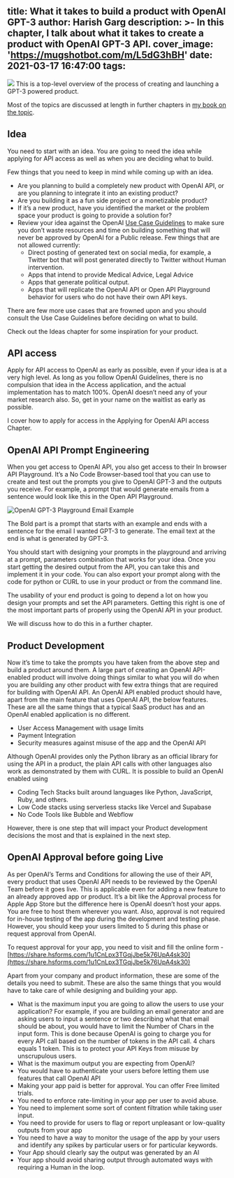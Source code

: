 title: What it takes to build a product with OpenAI GPT-3
author: Harish Garg
description: >-
  In this chapter, I talk about what it takes to create a product with OpenAI
  GPT-3 API.
cover_image: 'https://mugshotbot.com/m/L5dG3hBH'
date: 2021-03-17 16:47:00
tags:
---
![](/images/what-it-takes-gpt-3-app.jpeg)
This is a top-level overview of the process of creating and launching a GPT-3 powered product.

Most of the topics are discussed at length in further chapters in [my book on the topic](https://harishgarg.com/gpt-3/).


## Idea

You need to start with an idea. You are going to need the idea while applying for API access as well as when you are deciding what to build. 

Few things that you need to keep in mind while coming up with an idea. 


*   Are you planning to build a completely new product with OpenAI API, or are you planning to integrate it into an existing product? 
*   Are you building it as a fun side project or a monetizable product? 
*   If it’s a new product, have you identified the market or the problem space your product is going to provide a solution for?
*   Review your idea against the OpenAI [Use Case Guidelines](https://beta.openai.com/docs/use-case-guidelines) to make sure you don’t waste resources and time on building something that will never be approved by OpenAI for a Public release. Few things that are not allowed currently:
    *   Direct posting of generated text on social media, for example, a Twitter bot that will post generated directly to Twitter without Human intervention.
    *   Apps that intend to provide Medical Advice, Legal Advice
    *   Apps that generate political output.
    *   Apps that will replicate the OpenAI API or Open API Playground behavior for users who do not have their own API keys.

There are few more use cases that are frowned upon and you should consult the Use Case Guidelines before deciding on what to build.

Check out the Ideas chapter for some inspiration for your product.


## API access

Apply for API access to OpenAI as early as possible, even if your idea is at a very high level. As long as you follow OpenAI Guidelines, there is no compulsion that idea in the Access application, and the actual implementation has to match 100%. OpenAI doesn’t need any of your market research also. So, get in your name on the waitlist as early as possible.

I cover how to apply for access in the Applying for OpenAI API access Chapter.


## OpenAI API Prompt Engineering

When you get access to OpenAI API, you also get access to their In browser API Playground. It’s a No Code Browser-based tool that you can use to create and test out the prompts you give to OpenAI GPT-3 and the outputs you receive. For example, a prompt that would generate emails from a sentence would look like this in the Open API Playground.

![OpenAI GPT-3 Playground Email Example](/images/openai-gpt-3-email-example.png "GPT-3 Email generation")


The Bold part is a prompt that starts with an example and ends with a sentence for the email I wanted GPT-3 to generate. The email text at the end is what is generated by GPT-3.

You should start with designing your prompts in the playground and arriving at a prompt, parameters combination that works for your idea. Once you start getting the desired output from the API, you can take this and implement it in your code. You can also export your prompt along with the code for python or CURL to use in your product or from the command line.

The usability of your end product is going to depend a lot on how you design your prompts and set the API parameters. Getting this right is one of the most important parts of properly using the OpenAI API in your product.

We will discuss how to do this in a further chapter.


## Product Development

Now it’s time to take the prompts you have taken from the above step and build a product around them. A large part of creating an OpenAI API-enabled product will involve doing things similar to what you will do when you are building any other product with few extra things that are required for building with OpenAI API. An OpenAI API enabled product should have, apart from the main feature that uses OpenAI API, the below features. These are all the same things that a typical SaaS product has and an OpenAI enabled application is no different.



*   User Access Management with usage limits
*   Payment Integration
*   Security measures against misuse of the app and the OpenAI API

Although OpenAI provides only the Python library as an official library for using the API in a product, the plain API calls with other languages also work as demonstrated by them with CURL. It is possible to build an OpenAI enabled using



*   Coding Tech Stacks built around languages like Python, JavaScript, Ruby, and others.
*   Low Code stacks using serverless stacks like Vercel and Supabase
*   No Code Tools like Bubble and Webflow

However, there is one step that will impact your Product development decisions the most and that is explained in the next step.


## OpenAI Approval before going Live

As per OpenAI’s Terms and Conditions for allowing the use of their API, every product that uses OpenAI API needs to be reviewed by the OpenAI Team before it goes live. This is applicable even for adding a new feature to an already approved app or product. It’s a bit like the Approval process for Apple App Store but the difference here is OpenAI doesn’t host your apps. You are free to host them wherever you want. Also, approval is not required for in-house testing of the app during the development and testing phase. However, you should keep your users limited to 5 during this phase or request approval from OpenAI.

To request approval for your app, you need to visit and fill the online form - [https://share.hsforms.com/1u1CnLpx3TGqjJbe5k76UpA4sk30](https://share.hsforms.com/1u1CnLpx3TGqjJbe5k76UpA4sk30)

Apart from your company and product information, these are some of the details you need to submit. These are also the same things that you would have to take care of while designing and building your app.



*   What is the maximum input you are going to allow the users to use your application? For example, if you are building an email generator and are asking users to input a sentence or two describing what that email should be about, you would have to limit the Number of Chars in the input form. This is done because OpenAI is going to charge you for every API call based on the number of tokens in the API call. 4 chars equals 1 token. This is to protect your API Keys from misuse by unscrupulous users.
*   What is the maximum output you are expecting from OpenAI? 
*   You would have to authenticate your users before letting them use features that call OpenAI API
*   Making your app paid is better for approval. You can offer Free limited trials.
*   You need to enforce rate-limiting in your app per user to avoid abuse.
*   You need to implement some sort of content filtration while taking user input.
*   You need to provide for users to flag or report unpleasant or low-quality outputs from your app
*   You need to have a way to monitor the usage of the app by your users and identify any spikes by particular users or for particular keywords.
*   Your App should clearly say the output was generated by an AI
*   Your app should avoid sharing output through automated ways with requiring a Human in the loop.